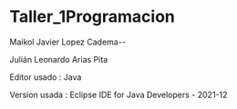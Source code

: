 # Taller_1Programacion

Maikol Javier Lopez Cadema--

Julián Leonardo Arias Pita

Editor usado : Java

Version usada : Eclipse IDE for Java Developers - 2021-12


